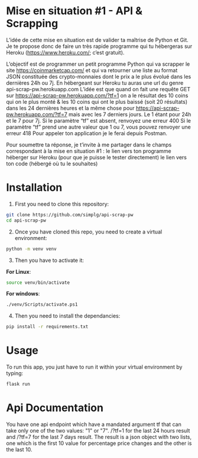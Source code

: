 # Mise en situation #1 - API & Scrapping
L’idée de cette mise en situation est de valider ta maîtrise de Python et Git.
Je te propose donc de faire un très rapide programme qui tu hébergeras sur Heroku (https://www.heroku.com/; c’est gratuit).

L’objectif est de programmer un petit programme Python qui va scrapper le site https://coinmarketcap.com/ et qui va retourner une liste au format JSON constituée des crypto-monnaies dont le prix a le plus évolué dans les dernières 24h ou 7j. 
En hébergeant sur Heroku tu auras une url du genre api-scrap-pw.herokuapp.com
L’idée est que quand on fait une requête GET sur https://api-scrap-pw.herokuapp.com/?tf=1 on a le résultat des 10 coins qui on le plus monté & les 10 coins qui ont le plus baissé (soit 20 résultats) dans les 24 dernières heures et la même chose pour https://api-scrap-pw.herokuapp.com/?tf=7 mais avec les 7 derniers jours.
Le 1 étant pour 24h et le 7 pour 7j.
Si le paramètre “tf” est absent, renvoyez une erreur 400
Si le paramètre “tf” prend une autre valeur que 1 ou 7, vous pouvez renvoyer une erreur 418
Pour appeler ton application je le ferai depuis Postman.

Pour soumettre ta réponse, je t’invite à me partager dans le champs correspondant à la mise en situation #1 :
le lien vers ton programme héberger sur Heroku (pour que je puisse le tester directement)
le lien vers ton code (hébergé où tu le souhaites)

# Installation
1. First you need to clone this repository:
```sh
git clone https://github.com/simplg/api-scrap-pw
cd api-scrap-pw
```
2. Once you have cloned this repo, you need to create a virtual environment:
```sh
python -m venv venv
```
3. Then you have to activate it:

**For Linux**:
```sh
source venv/bin/activate
```
**For windows**:
```sh
./venv/Scripts/activate.ps1
```
4. Then you need to install the dependancies:
```sh
pip install -r requirements.txt
```
# Usage
To run this app, you just have to run it within your virtual environment by typing:
```sh
flask run
```

# Api Documentation
You have one api endpoint which have a mandated argument tf that can take only one of the two values: "1" or "7".
/?tf=1 for the last 24 hours result and /?tf=7 for the last 7 days result.
The result is a json object with two lists, one which is the first 10 value for percentage price changes and the other is the last 10.
